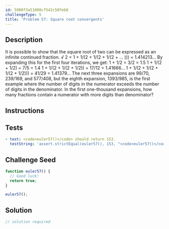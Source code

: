 ```yaml
---
id: 5900f3a51000cf542c50feb8
challengeType: 5
title: 'Problem 57: Square root convergents'
---
```


## Description
<section id='description'>
It is possible to show that the square root of two can be expressed as an infinite continued fraction.
√ 2 = 1 + 1/(2 + 1/(2 + 1/(2 + ... ))) = 1.414213...
By expanding this for the first four iterations, we get:
1 + 1/2 = 3/2 = 1.5
1 + 1/(2 + 1/2) = 7/5 = 1.4
1 + 1/(2 + 1/(2 + 1/2)) = 17/12 = 1.41666...
1 + 1/(2 + 1/(2 + 1/(2 + 1/2))) = 41/29 = 1.41379...
The next three expansions are 99/70, 239/169, and 577/408, but the eighth expansion, 1393/985, is the first example where the number of digits in the numerator exceeds the number of digits in the denominator.
In the first one-thousand expansions, how many fractions contain a numerator with more digits than denominator?
</section>

## Instructions
<section id='instructions'>

</section>

## Tests
<section id='tests'>

```yml
- text: <code>euler57()</code> should return 153.
  testString: 'assert.strictEqual(euler57(), 153, "<code>euler57()</code> should return 153.");'

```

</section>

## Challenge Seed
<section id='challengeSeed'>

<div id='js-seed'>

```js
function euler57() {
  // Good luck!
  return true;
}

euler57();
```

</div>



</section>

## Solution
<section id='solution'>

```js
// solution required
```
</section>
